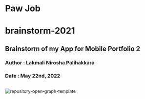 # Paw Job
# brainstorm-2021
## Brainstorm of my App for Mobile Portfolio 2
### Author : Lakmali Nirosha Palihakkara
### Date : May 22nd, 2022
###### 


![repository-open-graph-template](https://user-images.githubusercontent.com/106020901/169699991-c7ad6c94-89dc-4186-8b4f-6c0bbe59b5a8.png)
